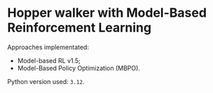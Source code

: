 # Hopper walker with Model-Based Reinforcement Learning

Approaches implementated:
- Model-based RL v1.5;
- Model-Based Policy Optimization (MBPO).

Python version used: `3.12`.